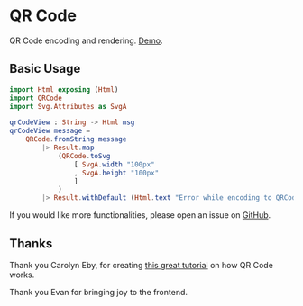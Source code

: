 # QR Code

QR Code encoding and rendering. [Demo](https://pablohirafuji.github.io/elm-qrcode/).

## Basic Usage

```elm
import Html exposing (Html)
import QRCode
import Svg.Attributes as SvgA

qrCodeView : String -> Html msg
qrCodeView message =
    QRCode.fromString message
        |> Result.map
            (QRCode.toSvg
                [ SvgA.width "100px"
                , SvgA.height "100px"
                ]
            )
        |> Result.withDefault (Html.text "Error while encoding to QRCode.")

```

If you would like more functionalities, please open an issue on [GitHub](https://github.com/pablohirafuji/elm-qrcode/issues).


## Thanks

Thank you Carolyn Eby, for creating [this great tutorial](http://www.thonky.com/qr-code-tutorial/) on how QR Code works.

Thank you Evan for bringing joy to the frontend.
